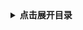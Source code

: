 <details>
    <summary><strong>点击展开目录</strong></summary>
    <ul>
    <img src="https://github.com/fmw666/Python/blob/master/pics/cute-chuoni.jpg?raw=true">
        <li>1</li>
        <li>2</li>
    </ul>
</details>
